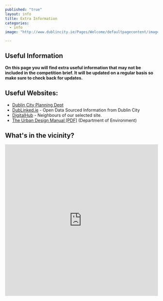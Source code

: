 ```yaml
---
published: "true"
layout: info
title: Extra Information
categories: 
  - info
image: "http://www.dublincity.ie/Pages/Welcome/defaultpagecontent/images/ShortLogo.png"

---
```


## Useful Information
**On this page you will find extra useful information that may not be included in the competition brief. It will be updated on a regular basis so make sure to check back for updates.** 

## Useful Websites:
- [Dublin City Planning Dept](http://www.dublincity.ie/Planning/Pages/Planning.aspx)
- [DubLinked.ie](http://www.dublinked.ie/) - Open Data Sourced Information from Dublin City
- [DigitalHub](http://www.thedigitalhub.com/) - Neighbours of our selected site.
- [The Urban Design Manual [PDF]](http://www.environ.ie/en/Publications/DevelopmentandHousing/Planning/FileDownLoad,19217,en.pdf) (Department of Environment)




## What's in the vicinity?

<iframe width='100%' height='500' frameBorder='0' src='http://a.tiles.mapbox.com/v3/rusty.map-gkla82az.html#17/53.34276000000002/-6.282990000000015'></iframe>
